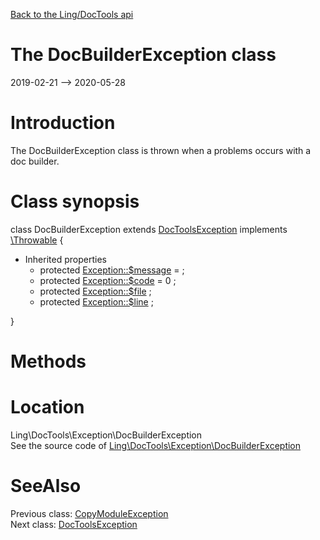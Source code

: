 [Back to the Ling/DocTools api](https://github.com/lingtalfi/DocTools/blob/master/doc/api/Ling/DocTools.md)



The DocBuilderException class
================
2019-02-21 --> 2020-05-28






Introduction
============

The DocBuilderException class is thrown when a problems occurs with a doc builder.



Class synopsis
==============


class <span class="pl-k">DocBuilderException</span> extends [DocToolsException](https://github.com/lingtalfi/DocTools/blob/master/doc/api/Ling/DocTools/Exception/DocToolsException.md) implements [\Throwable](http://php.net/manual/en/class.throwable.php) {

- Inherited properties
    - protected  [Exception::$message](#property-message) =  ;
    - protected  [Exception::$code](#property-code) = 0 ;
    - protected  [Exception::$file](#property-file) ;
    - protected  [Exception::$line](#property-line) ;

}






Methods
==============






Location
=============
Ling\DocTools\Exception\DocBuilderException<br>
See the source code of [Ling\DocTools\Exception\DocBuilderException](https://github.com/lingtalfi/DocTools/blob/master/Exception/DocBuilderException.php)



SeeAlso
==============
Previous class: [CopyModuleException](https://github.com/lingtalfi/DocTools/blob/master/doc/api/Ling/DocTools/Exception/CopyModuleException.md)<br>Next class: [DocToolsException](https://github.com/lingtalfi/DocTools/blob/master/doc/api/Ling/DocTools/Exception/DocToolsException.md)<br>
